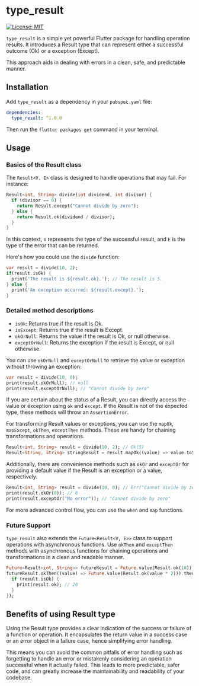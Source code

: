# type_result

[![License: MIT](https://img.shields.io/badge/License-MIT-yellow.svg)](https://opensource.org/licenses/MIT)

`type_result` is a simple yet powerful Flutter package for handling operation results. It introduces a Result type that can represent either a successful outcome (Ok) or a exception (Except). 

This approach aids in dealing with errors in a clean, safe, and predictable manner.

## Installation

Add `type_result` as a dependency in your `pubspec.yaml` file:

```yaml
dependencies:
  type_result: ^1.0.0
```

Then run the `flutter packages get` command in your terminal.

## Usage

### Basics of the Result class

The `Result<V, E>` class is designed to handle operations that may fail. For instance:

```dart
Result<int, String> divide(int dividend, int divisor) {
  if (divisor == 0) {
    return Result.except("Cannot divide by zero");
  } else {
    return Result.ok(dividend / divisor);
  }
}
```

In this context, `V` represents the type of the successful result, and `E` is the type of the error that can be returned.

Here's how you could use the `divide` function:

```dart
var result = divide(10, 2);
if(result.isOk) {
  print('The result is ${result.ok}.'); // The result is 5.
} else {
  print('An exception occurred: ${result.except}.');
}
```

### Detailed method descriptions

* `isOk`: Returns true if the result is Ok.
* `isExcept`: Returns true if the result is Except.
* `okOrNull`: Returns the value if the result is Ok, or null otherwise.
* `exceptOrNull`: Returns the exception if the result is Except, or null otherwise.

You can use `okOrNull` and `exceptOrNull` to retrieve the value or exception without throwing an exception:

```dart
var result = divide(10, 0);
print(result.okOrNull); // null
print(result.exceptOrNull); // "Cannot divide by zero"
```

If you are certain about the status of a Result, you can directly access the value or exception using `ok` and `except`. If the Result is not of the expected type, these methods will throw an `AssertionError`.

For transforming Result values or exceptions, you can use the `mapOk`, `mapExcept`, `okThen`, `exceptThen` methods. These are handy for chaining transformations and operations.

```dart
Result<int, String> result = divide(10, 2); // Ok(5)
Result<String, String> stringResult = result.mapOk((value) => value.toString()); // Ok("5")
```

Additionally, there are convenience methods such as `okOr` and `exceptOr` for providing a default value if the Result is an exception or a value, respectively.

```dart
Result<int, String> result = divide(10, 0); // Err("Cannot divide by zero")
print(result.okOr(0)); // 0
print(result.exceptOr("No error")); // "Cannot divide by zero"
```

For more advanced control flow, you can use the `when` and `map` functions.

### Future Support

`type_result` also extends the `Future<Result<V, E>>` class to support operations with asynchronous functions. Use `okThen` and `exceptThen` methods with asynchronous functions for chaining operations and transformations in a clean and readable manner.

```dart
Future<Result<int, String>> futureResult = Future.value(Result.ok(10));
futureResult.okThen((value) => Future.value(Result.ok(value * 2))).then((result) {
  if (result.isOk) {
    print(result.ok); // 20
  }
});
```

## Benefits of using Result type

Using the Result type provides a clear indication of the success or failure of a function or operation. It encapsulates the return value in a success case or an error object in a failure case, hence simplifying error handling. 

This means you can avoid the common pitfalls of error handling such as forgetting to handle an error or mistakenly considering an operation successful when it actually failed. This leads to more predictable, safer code, and can greatly increase the maintainability and readability of your codebase.

